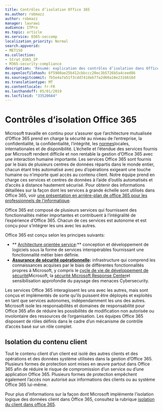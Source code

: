 ```yaml
---
title: Contrôles d’isolation Office 365
ms.author: robmazz
author: robmazz
manager: laurawi
audience: ITPro
ms.topic: article
ms.service: O365-seccomp
localization_priority: Normal
search.appverid:
- MET150
ms.collection:
- Strat_O365_IP
- M365-security-compliance
description: 'Résumé: explication des contrôles d’isolation dans Office 365.'
ms.openlocfilehash: 6f5980ae25b412cbbccc20ec3b5726b5a4ceed86
ms.sourcegitcommit: 7b5e4a7a51f3cdd741deb77a2d60a18e2316618d
ms.translationtype: MT
ms.contentlocale: fr-FR
ms.lasthandoff: 05/01/2019
ms.locfileid: "33520684"
---
```

# <a name="office-365-isolation-controls"></a>Contrôles d’isolation Office 365 

Microsoft travaille en continu pour s’assurer que l’architecture mutualisée d’Office 365 prend en charge la sécurité au niveau de l’entreprise, la confidentialité, la confidentialité, l’intégrité, les [normes](https://www.microsoft.com/TrustCenter/Compliance?service=Office#Icons)locales, internationales et de disponibilité. L’échelle et l’étendue des services fournis par Microsoft rendent difficile et non rentable la gestion d’Office 365 avec une interaction humaine importante. Les services Office 365 sont fournis par le biais de plusieurs centres de données répartis dans le monde entier, chacun étant très automatisé avec peu d’opérations exigeant une touche humaine ou n’importe quel accès au contenu client. Notre équipe prend en charge ces services et centres de données à l’aide d’outils automatisés et d’accès à distance hautement sécurisé. Pour obtenir des informations détaillées sur la façon dont les services à grande échelle sont utilisés dans Office 365, voir [une présentation en arrière-plan de office 365 pour les professionnels de l’informatique](https://channel9.msdn.com/Events/SharePoint-Conference/2014/SPC202).

Office 365 est composé de plusieurs services qui fournissent des fonctionnalités métier importantes et contribuent à l’intégralité de l’expérience d’Office 365. Chacun de ces services est autonome et est conçu pour s’intégrer les uns avec les autres.

Office 365 est conçu selon les principes suivants:

 - ** [Architecture orientée service](https://msdn.microsoft.com/library/aa480021.aspx):** conception et développement de logiciels sous la forme de services interopérables fournissant une fonctionnalité métier bien définie.
 - **[Assurance de sécurité opérationnelle](http://www.microsoft.com/download/details.aspx?id=40872):** infrastructure qui comprend les connaissances acquises par le biais de différentes fonctionnalités propres à Microsoft, y compris le [cycle de vie de développement de sécurité](https://www.microsoft.com/sdl/default.aspx)Microsoft, la [sécurité Microsoft Response Center](https://technet.microsoft.com/library/dn440717.aspx)et sensibilisation approfondie du paysage des menaces Cybersecurity.

Les services Office 365 interagissent les uns avec les autres, mais sont conçus et implémentés de sorte qu’ils puissent être déployés et exploités en tant que services autonomes, indépendamment les uns des autres. Microsoft isole les responsabilités et domaines de responsabilité pour Office 365 afin de réduire les possibilités de modification non autorisée ou involontaire des ressources de l’organisation. Les équipes Office 365 disposent de rôles définis dans le cadre d’un mécanisme de contrôle d’accès basé sur un rôle complet.

## <a name="customer-content-isolation"></a>Isolation du contenu client

Tout le contenu client d’un client est isolé des autres clients et des opérations et des données système utilisées dans la gestion d’Office 365. Plusieurs formes de protection sont mises en œuvre partout dans Office 365 afin de réduire le risque de compromission d’un service ou d’une application Office 365. Plusieurs formes de protection empêchent également l’accès non autorisé aux informations des clients ou au système Office 365 lui-même.

Pour plus d’informations sur la façon dont Microsoft implémente l’isolation logique des données client dans Office 365, consultez la rubrique [isolation du client dans office 365](office-365-tenant-isolation-overview.md).
